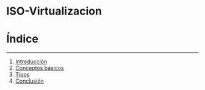 # ISO-Virtualizacion

# Índice
-------
1. [Introducción](1.md)
2. [Conceptos básicos](2.md)
3. [Tipos](3.md)
4. [Conclusión](conclusion.md)
